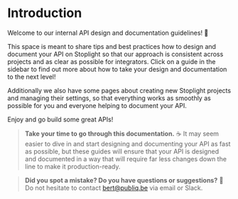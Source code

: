 # Introduction

Welcome to our internal API design and documentation guidelines! 👋 

This space is meant to share tips and best practices how to design and document your API on Stoplight so that our approach is consistent across projects and as clear as possible for integrators. Click on a guide in the sidebar to find out more about how to take your design and documentation to the next level!

Additionally we also have some pages about creating new Stoplight projects and managing their settings, so that everything works as smoothly as possible for you and everyone helping to document your API.

Enjoy and go build some great APIs!

<!-- theme: success -->

> **Take your time to go through this documentation.** ☕️ It may seem easier to dive in and start designing and documenting your API as fast as possible, but these guides will ensure that your API is designed and documented in a way that will require far less changes down the line to make it production-ready.

<!-- theme: info -->

>  **Did you spot a mistake? Do you have questions or suggestions?** 💬 Do not hesitate to contact bert@publiq.be via email or Slack.